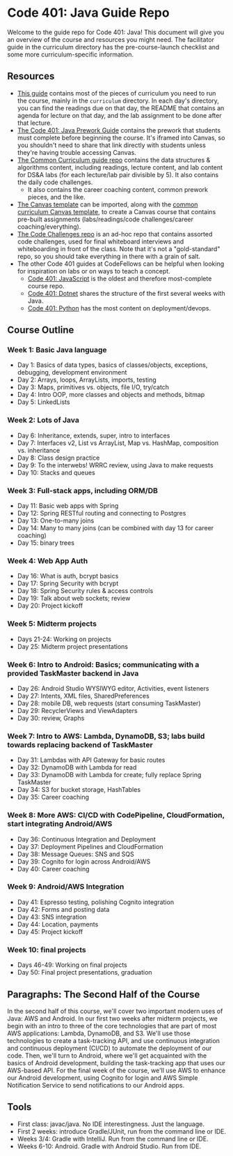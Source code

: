 # Code 401: Java Guide Repo

Welcome to the guide repo for Code 401: Java! This document will give you an overview of the course and resources you might need. The facilitator guide in the curriculum directory has the pre-course-launch checklist and some more curriculum-specific information.

## Resources

- [This guide](./) contains most of the pieces of curriculum you need to run the course, mainly in the `curriculum` directory. In each day's directory, you can find the readings due on that day, the README that contains an agenda for lecture on that day, and the lab assignment to be done after that lecture.
- [The Code 401: Java Prework Guide](https://github.com/codefellows/code-401-java-prework) contains the prework that students must complete before beginning the course. It's iframed into Canvas, so you shouldn't need to share that link directly with students unless they're having trouble accessing Canvas.
- [The Common Curriculum guide repo](https://github.com/codefellows/common_curriculum) contains the data structures & algorithms content, including readings, lecture content, and lab content for DS&A labs (for each lecture/lab pair divisible by 5). It also contains the daily code challenges.
    - It also contains the career coaching content, common prework pieces, and the like.
- [The Canvas template](https://canvas.instructure.com/courses/1453652) can be imported, along with the [common curriculum Canvas template](https://canvas.instructure.com/courses/1294324), to create a Canvas course that contains pre-built assignments (labs/readings/code challenges/career coaching/everything).
- [The Code Challenges repo](https://github.com/codefellows/code-challenges) is an ad-hoc repo that contains assorted code challenges, used for final whiteboard interviews and whiteboarding in front of the class. Note that it's not a "gold-standard" repo, so you should take everything in there with a grain of salt.
- The other Code 401 guides at CodeFellows can be helpful when looking for inspiration on labs or on ways to teach a concept.
    - [Code 401: JavaScript](https://github.com/codefellows/code-401-javascript-guide) is the oldest and therefore most-complete course repo.
    - [Code 401: Dotnet](https://github.com/codefellows/code-401-dotnet-guide) shares the structure of the first several weeks with Java.
    - [Code 401: Python](https://github.com/codefellows/code-401-python-guide) has the most content on deployment/devops.


## Course Outline

### Week 1: Basic Java language
* Day 1: Basics of data types, basics of classes/objects, exceptions, debugging, development environment
* Day 2: Arrays, loops, ArrayLists, imports, testing
* Day 3: Maps, primitives vs. objects, file I/O, try/catch
* Day 4: Intro OOP, more classes and objects and methods, bitmap
* Day 5: LinkedLists
### Week 2: Lots of Java
* Day 6: Inheritance, extends, super, intro to interfaces
* Day 7: Interfaces v2, List vs ArrayList, Map vs. HashMap, composition vs. inheritance
* Day 8: Class design practice
* Day 9: To the interwebs! WRRC review, using Java to make requests
* Day 10: Stacks and queues
### Week 3: Full-stack apps, including ORM/DB
* Day 11: Basic web apps with Spring
* Day 12: Spring RESTful routing and connecting to Postgres
* Day 13: One-to-many joins
* Day 14: Many to many joins (can be combined with day 13 for career coaching)
* Day 15: binary trees
### Week 4: Web App Auth
* Day 16: What is auth, bcrypt basics
* Day 17: Spring Security with bcrypt
* Day 18: Spring Security rules & access controls
* Day 19: Talk about web sockets; review
* Day 20: Project kickoff
### Week 5: Midterm projects
* Days 21-24: Working on projects
* Day 25: Midterm project presentations
### Week 6: Intro to Android: Basics; communicating with a provided TaskMaster backend in Java
* Day 26: Android Studio WYSIWYG editor, Activities, event listeners
* Day 27: Intents, XML files, SharedPreferences
* Day 28: mobile DB, web requests (start consuming TaskMaster)
* Day 29: RecyclerViews and ViewAdapters
* Day 30: review, Graphs
### Week 7: Intro to AWS: Lambda, DynamoDB, S3; labs build towards replacing backend of TaskMaster
* Day 31: Lambdas with API Gateway for basic routes
* Day 32: DynamoDB with Lambda for read
* Day 33: DynamoDB with Lambda for create; fully replace Spring TaskMaster
* Day 34: S3 for bucket storage, HashTables
* Day 35: Career coaching
### Week 8: More AWS: CI/CD with CodePipeline, CloudFormation, start integrating Android/AWS
* Day 36: Continuous Integration and Deployment
* Day 37: Deployment Pipelines and CloudFormation
* Day 38: Message Queues: SNS and SQS
* Day 39: Cognito for login across Android/AWS
* Day 40: Career coaching
### Week 9: Android/AWS Integration
* Day 41: Espresso testing, polishing Cognito integration
* Day 42: Forms and posting data
* Day 43: SNS integration
* Day 44: Location, payments
* Day 45: Project kickoff
### Week 10: final projects
* Days 46-49: Working on final projects
* Day 50: Final project presentations, graduation

## Paragraphs: The Second Half of the Course
In the second half of this course, we'll cover two important modern uses of Java: AWS and Android. In our first two weeks after midterm projects, we begin with an intro to three of the core technologies that are part of most AWS applications: Lambda, DynamoDB, and S3. We'll use those technologies to create a task-tracking API, and use continuous integration and continuous deployment (CI/CD) to automate the deployment of our code. Then, we'll turn to Android, where we'll get acquainted with the basics of Android development, building the task-tracking app that uses our AWS-based API. For the final week of the course, we'll use AWS to enhance our Android development, using Cognito for login and AWS Simple Notification Service to send notifications to our Android apps.

## Tools
* First class: javac/java. No IDE interestingness. Just the language.
* First 2 weeks: introduce Gradle/JUnit, run from the command line or IDE.
* Weeks 3/4: Gradle with IntelliJ. Run from the command line or IDE.
* Weeks 6-10: Android. Gradle with Android Studio. Run from IDE.
